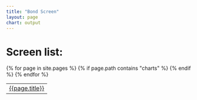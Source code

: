 ```yaml
---
title: "Bond Screen"
layout: page
chart: output
---
```


<h1>Screen list:</h1>

<table style="width:100%">
{% for page in site.pages %}
  {% if page.path contains "charts" %}
  <tr><td>
  <a href="{{page.url}}">{{page.title}}</a>
  </td></tr>
  {% endif %}
{% endfor %}
</table>
